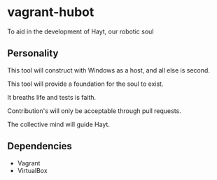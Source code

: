 # vagrant-hubot
To aid in the development of Hayt, our robotic soul

## Personality
This tool will construct with Windows as a host, and all else is second.

This tool will provide a foundation for the soul to exist.

It breaths life and tests is faith.

Contribution's will only be acceptable through pull requests.

The collective mind will guide Hayt.

## Dependencies
- Vagrant
- VirtualBox
